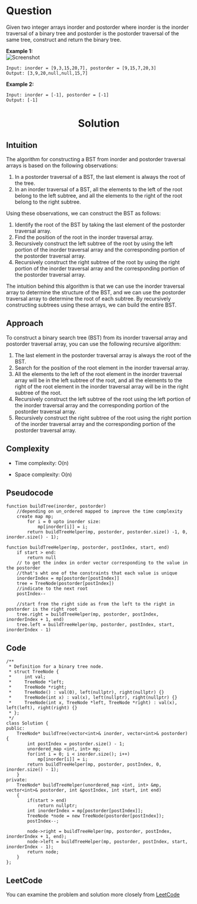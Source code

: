 # Question
Given two integer arrays inorder and postorder where inorder is the inorder traversal of a binary tree and postorder is the postorder traversal of the same tree, construct and return the binary tree.

**Example 1:**<br/>
![Screenshot](https://assets.leetcode.com/uploads/2021/02/19/tree.jpg)
```
Input: inorder = [9,3,15,20,7], postorder = [9,15,7,20,3]
Output: [3,9,20,null,null,15,7]
```
**Example 2:**<br/>
```
Input: inorder = [-1], postorder = [-1]
Output: [-1]
```

<h1 align="center">Solution</h1>

## Intuition
The algorithm for constructing a BST from inorder and postorder traversal arrays is based on the following observations:

1. In a postorder traversal of a BST, the last element is always the root of the tree.
2. In an inorder traversal of a BST, all the elements to the left of the root belong to the left subtree, and all the elements to the right of the root belong to the right subtree.

Using these observations, we can construct the BST as follows:

1. Identify the root of the BST by taking the last element of the postorder traversal array.
2. Find the position of the root in the inorder traversal array.
3. Recursively construct the left subtree of the root by using the left portion of the inorder traversal array and the corresponding portion of the postorder traversal array.
4. Recursively construct the right subtree of the root by using the right portion of the inorder traversal array and the corresponding portion of the postorder traversal array.

The intuition behind this algorithm is that we can use the inorder traversal array to determine the structure of the BST, and we can use the postorder traversal array to determine the root of each subtree. By recursively constructing subtrees using these arrays, we can build the entire BST.

## Approach
To construct a binary search tree (BST) from its inorder traversal array and postorder traversal array, you can use the following recursive algorithm:

1. The last element in the postorder traversal array is always the root of the BST.
2. Search for the position of the root element in the inorder traversal array.
3. All the elements to the left of the root element in the inorder traversal array will be in the left subtree of the root, and all the elements to the right of the root element in the inorder traversal array will be in the right subtree of the root.
4. Recursively construct the left subtree of the root using the left portion of the inorder traversal array and the corresponding portion of the postorder traversal array.
5. Recursively construct the right subtree of the root using the right portion of the inorder traversal array and the corresponding portion of the postorder traversal array.

## Complexity
- Time complexity: O(n)

- Space complexity: O(n)

## Pseudocode
```
function buildTree(inorder, postorder)
    //depending on un_ordered mapped to improve the time complexity
    create map mp;
        for i = 0 upto inorder size:
            mp[inorder[i]] = i;
        return buildTreeHelper(mp, postorder, postorder.size() -1, 0, inorder.size() - 1);

function buildTreeHelper(mp, postorder, postIndex, start, end)
    if start > end:
        return null
    // to get the index in order vector corresponding to the value in the postorder
    //that's wht one of the constraints that each value is unique
    inorderIndex = mp[postorder[postIndex]]
    tree = TreeNode(postorder[postIndex])
    //indicate to the next root
    postIndex--

    //start from the right side as from the left to the right in postorder is the right root  
    tree.right = buildTreeHelper(mp, postorder, postIndex, inorderIndex + 1, end)
    tree.left = buildTreeHelper(mp, postorder, postIndex, start, inorderIndex - 1)
```

## Code
```
/**
 * Definition for a binary tree node.
 * struct TreeNode {
 *     int val;
 *     TreeNode *left;
 *     TreeNode *right;
 *     TreeNode() : val(0), left(nullptr), right(nullptr) {}
 *     TreeNode(int x) : val(x), left(nullptr), right(nullptr) {}
 *     TreeNode(int x, TreeNode *left, TreeNode *right) : val(x), left(left), right(right) {}
 * };
 */
class Solution {
public:
    TreeNode* buildTree(vector<int>& inorder, vector<int>& postorder) {
        int postIndex = postorder.size() - 1;
        unordered_map <int, int> mp;
        for(int i = 0; i < inorder.size(); i++)
            mp[inorder[i]] = i;
        return buildTreeHelper(mp, postorder, postIndex, 0, inorder.size() - 1);
    }
private:
    TreeNode* buildTreeHelper(unordered_map <int, int> &mp, vector<int>& postorder, int &postIndex, int start, int end)
    {
        if(start > end)
            return nullptr;
        int inorderIndex = mp[postorder[postIndex]];
        TreeNode *node = new TreeNode(postorder[postIndex]);
        postIndex--;

        node->right = buildTreeHelper(mp, postorder, postIndex, inorderIndex + 1, end);
        node->left = buildTreeHelper(mp, postorder, postIndex, start, inorderIndex - 1);
        return node;
    }
};
```
## LeetCode
You can examine the problem and solution more closely from [LeetCode](https://leetcode.com/problems/construct-binary-tree-from-inorder-and-postorder-traversal/solutions/3305736/easy-solution-with-explanation-using-pseudocode/)